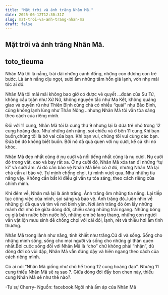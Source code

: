 ```yaml
---
title: "Mặt trời và ánh trăng Nhân Mã."
date: 2025-06-12T12:30:31Z
slug: mat-troi-va-anh-trang-nhan-ma
draft: false
---
```


## Mặt trời và ánh trăng Nhân Mã.

## toto_tieuma

Nhân Mã tôi là nắng, trải dài những cánh đồng, những con đường con trẻ bước. Là ánh nắng dịu ngọt, sưởi ấm những tâm hồn giá lạnh, vờn nhẹ mái tóc ai đó. 

Nhân Mã tôi mãi mãi không bao giờ có được vẻ quyết ...đoán của Sư Tử, không cầu toàn như Xử Nữ, không nguyên tắc như Ma Kết, không quảng giao và quyến rũ như Thiên Bình cũng chả có nhiều “quái” như Bảo Bình, cũng không lạnh lùng như Thần Nông ..nhưng Nhân Mã tôi vẫn tỏa sáng theo cách của riêng mình. 

Đối với 11 cung, Nhân Mã tôi là cung thứ 9 nhưng lại là đứa trẻ nhỏ trong 12 cung hoàng đạo. Như những ánh nắng, soi chiếu và ở bên 11 cung,Khi bạn buồn,chúng tôi là bờ vai của bạn. Khi bạn vui, chúng tôi vui cùng các bạn. Đứa bé đó không biết buồn. Bởi nó đã quá quen với nụ cười, kể cả khi nó khóc.

Nhân Mã đẹp nhất cũng ở nụ cười và nổi tiếng nhất cũng là nụ cười. Nụ cười đó trong vắt, cao và bay rất xa. Ở nụ cười đó, Nhân Mã xóa tan đi những “tự kỉ” và sưởi ấm. Ai đó cần bảo vệ Nhân Mã liền có ở đó, nhưng Nhân Mã lại chả cần ai bảo vệ. Tự mình chống chọi, tự mình vượt qua..Như những tia nắng vậy. Không cần bất kì điều gì vẫn tự tỏa sáng, theo cách riêng của chính mình. 

Khi đêm về, Nhân mã lại là ánh trăng. Ánh trăng ôm những tia nắng. Lại tiếp tục công việc của mình, soi sáng và bảo vệ. Ánh trăng đó..luôn nhìn về những gì đã qua và tìm về nơi bình yên. Nơi ánh trăng đó ôm lấy những mảnh đời nhỏ bé giữa dòng đời, chiếu sáng những trái ngang. Những bóng cụ già bán nước bên nước hồ, những em bé lang thang, những con người vẫn vật lộn mưu sinh để chống chọi với cái đói, lạnh, rét và thiếu hơi ấm tình thương. 

Nhân Mã trong lành như nắng, tinh khiết như trăng.Cứ đi và sống. Sống cho những mình sống, sống cho mọi người và sống cho những gì thân quen nhất.Bởi cuộc sống đối với Nhân Mã là “cho” chứ không phải “nhận”, dù dòng đời có vùi dập, Nhân Mã vẫn đứng dậy và hiên ngang theo cách của cách riêng mình.

Có ai nói “Nhân Mã giống như chú hề trong 12 cung hoàng đạo”. Nhưng 11 cung thiếu Nhân Mã sẽ ra sao ?. Giữa dòng đời đầy bon chen này, thiếu cung Nhân Mã sẽ như thế nào?. 

-Tự sự Cherry-
Nguồn: facebook.Ngôi nhà ấm áp của Nhân Mã